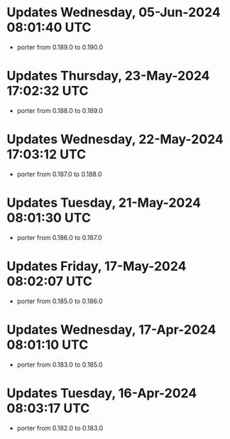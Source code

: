 # Updates Wednesday, 05-Jun-2024 08:01:40 UTC
- porter from 0.189.0 to 0.190.0

# Updates Thursday, 23-May-2024 17:02:32 UTC
- porter from 0.188.0 to 0.189.0

# Updates Wednesday, 22-May-2024 17:03:12 UTC
- porter from 0.187.0 to 0.188.0

# Updates Tuesday, 21-May-2024 08:01:30 UTC
- porter from 0.186.0 to 0.187.0

# Updates Friday, 17-May-2024 08:02:07 UTC
- porter from 0.185.0 to 0.186.0

# Updates Wednesday, 17-Apr-2024 08:01:10 UTC
- porter from 0.183.0 to 0.185.0

# Updates Tuesday, 16-Apr-2024 08:03:17 UTC
- porter from 0.182.0 to 0.183.0

